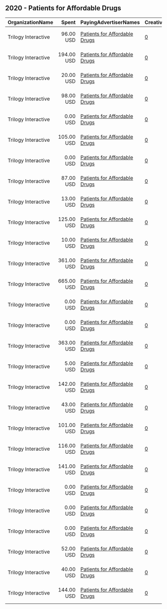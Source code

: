 ## 2020 - Patients for Affordable Drugs 
|OrganizationName|Spent|PayingAdvertiserNames|CreativeUrls|Impressions|Genders|AgeBrackets|CountryCodes|BillingAddresses|CandidateBallotInformation|
|:---|---:|:---|:---|---:|:---|:---|:---|:---|:---|
|Trilogy Interactive|96.00 USD|[Patients for Affordable Drugs](2020/Patients_for_Affordable_Drugs.md)|[0](https://www.snap.com/political-ads/asset/2f4916f9f7b61c4185b820f62737e5dd0c0c0d6d1a8c55ce6ed9f393e2cc02ca?mediaType=png)|29,979||18+|united states|"2054 University Ave STE 600,Berkeley,94704,US"|Patients for Affordable Drugs|
|Trilogy Interactive|194.00 USD|[Patients for Affordable Drugs](2020/Patients_for_Affordable_Drugs.md)|[0](https://www.snap.com/political-ads/asset/2f4916f9f7b61c4185b820f62737e5dd0c0c0d6d1a8c55ce6ed9f393e2cc02ca?mediaType=png)|19,324||18+|united states|"2054 University Ave STE 600,Berkeley,94704,US"|Patients for Affordable Drugs|
|Trilogy Interactive|20.00 USD|[Patients for Affordable Drugs](2020/Patients_for_Affordable_Drugs.md)|[0](https://www.snap.com/political-ads/asset/e996eaff4bdb9261345bf0adbb623577339e893ba5f1438e4ba12911a8798ad2?mediaType=mp4)|4,230||18-45|united states|"2054 University Ave STE 600,Berkeley,94704,US"|Patients for Affordable Drugs|
|Trilogy Interactive|98.00 USD|[Patients for Affordable Drugs](2020/Patients_for_Affordable_Drugs.md)|[0](https://www.snap.com/political-ads/asset/5b41ba46d2ddc1fa7f0c6bfa815b8dceec3281d42f75fd8a98ecc83efa791a46?mediaType=png)|24,582||18+|united states|"2054 University Ave STE 600,Berkeley,94704,US"|Patients for Affordable Drugs|
|Trilogy Interactive|0.00 USD|[Patients for Affordable Drugs](2020/Patients_for_Affordable_Drugs.md)|[0](https://www.snap.com/political-ads/asset/5b41ba46d2ddc1fa7f0c6bfa815b8dceec3281d42f75fd8a98ecc83efa791a46?mediaType=png)|193||18+|united states|"2054 University Ave STE 600,Berkeley,94704,US"|Patients for Affordable Drugs|
|Trilogy Interactive|105.00 USD|[Patients for Affordable Drugs](2020/Patients_for_Affordable_Drugs.md)|[0](https://www.snap.com/political-ads/asset/2523358c3587d41105d552a46189eb6aeccca1cffa76d60e6074c7e16994b372?mediaType=mp4)|6,015||18+|united states|"2054 University Ave STE 600,Berkeley,94704,US"|Patients for Affordable Drugs|
|Trilogy Interactive|0.00 USD|[Patients for Affordable Drugs](2020/Patients_for_Affordable_Drugs.md)|[0](https://www.snap.com/political-ads/asset/2523358c3587d41105d552a46189eb6aeccca1cffa76d60e6074c7e16994b372?mediaType=mp4)|24||18+|united states|"2054 University Ave STE 600,Berkeley,94704,US"|Patients for Affordable Drugs|
|Trilogy Interactive|87.00 USD|[Patients for Affordable Drugs](2020/Patients_for_Affordable_Drugs.md)|[0](https://www.snap.com/political-ads/asset/ecc058013eeae8c51dc3d13eb3ac926bca1b56afd802f794902f6f2561e770e4?mediaType=png)|26,635||18+|united states|"2054 University Ave STE 600,Berkeley,94704,US"|Patients for Affordable Drugs|
|Trilogy Interactive|13.00 USD|[Patients for Affordable Drugs](2020/Patients_for_Affordable_Drugs.md)|[0](https://www.snap.com/political-ads/asset/2523358c3587d41105d552a46189eb6aeccca1cffa76d60e6074c7e16994b372?mediaType=mp4)|2,454||18-45|united states|"2054 University Ave STE 600,Berkeley,94704,US"|Patients for Affordable Drugs|
|Trilogy Interactive|125.00 USD|[Patients for Affordable Drugs](2020/Patients_for_Affordable_Drugs.md)|[0](https://www.snap.com/political-ads/asset/ecc058013eeae8c51dc3d13eb3ac926bca1b56afd802f794902f6f2561e770e4?mediaType=png)|29,865||18-45|united states|"2054 University Ave STE 600,Berkeley,94704,US"|Patients for Affordable Drugs|
|Trilogy Interactive|10.00 USD|[Patients for Affordable Drugs](2020/Patients_for_Affordable_Drugs.md)|[0](https://www.snap.com/political-ads/asset/5b41ba46d2ddc1fa7f0c6bfa815b8dceec3281d42f75fd8a98ecc83efa791a46?mediaType=png)|1,456||18-45|united states|"2054 University Ave STE 600,Berkeley,94704,US"|Patients for Affordable Drugs|
|Trilogy Interactive|361.00 USD|[Patients for Affordable Drugs](2020/Patients_for_Affordable_Drugs.md)|[0](https://www.snap.com/political-ads/asset/e996eaff4bdb9261345bf0adbb623577339e893ba5f1438e4ba12911a8798ad2?mediaType=mp4)|120,160||18+|united states|"2054 University Ave STE 600,Berkeley,94704,US"|Patients for Affordable Drugs|
|Trilogy Interactive|665.00 USD|[Patients for Affordable Drugs](2020/Patients_for_Affordable_Drugs.md)|[0](https://www.snap.com/political-ads/asset/345939f9ae136e3a47c52fd17ca820dfe4a168c5ebe347a413b6c139da609b7f?mediaType=mp4)|200,907||18+|united states|"2054 University Ave STE 600,Berkeley,94704,US"|Patients for Affordable Drugs|
|Trilogy Interactive|0.00 USD|[Patients for Affordable Drugs](2020/Patients_for_Affordable_Drugs.md)|[0](https://www.snap.com/political-ads/asset/2f4916f9f7b61c4185b820f62737e5dd0c0c0d6d1a8c55ce6ed9f393e2cc02ca?mediaType=png)|58||18+|united states|"2054 University Ave STE 600,Berkeley,94704,US"|Patients for Affordable Drugs|
|Trilogy Interactive|0.00 USD|[Patients for Affordable Drugs](2020/Patients_for_Affordable_Drugs.md)|[0](https://www.snap.com/political-ads/asset/2cc35773e425b213bb2d665e5427af576b3111852ef46f44c0b05335385e2596?mediaType=png)|28||18+|united states|"2054 University Ave STE 600,Berkeley,94704,US"|Patients for Affordable Drugs|
|Trilogy Interactive|363.00 USD|[Patients for Affordable Drugs](2020/Patients_for_Affordable_Drugs.md)|[0](https://www.snap.com/political-ads/asset/2523358c3587d41105d552a46189eb6aeccca1cffa76d60e6074c7e16994b372?mediaType=mp4)|99,028||18+|united states|"2054 University Ave STE 600,Berkeley,94704,US"|Patients for Affordable Drugs|
|Trilogy Interactive|5.00 USD|[Patients for Affordable Drugs](2020/Patients_for_Affordable_Drugs.md)|[0](https://www.snap.com/political-ads/asset/345939f9ae136e3a47c52fd17ca820dfe4a168c5ebe347a413b6c139da609b7f?mediaType=mp4)|836||18-45|united states|"2054 University Ave STE 600,Berkeley,94704,US"|Patients for Affordable Drugs|
|Trilogy Interactive|142.00 USD|[Patients for Affordable Drugs](2020/Patients_for_Affordable_Drugs.md)|[0](https://www.snap.com/political-ads/asset/2cc35773e425b213bb2d665e5427af576b3111852ef46f44c0b05335385e2596?mediaType=png)|36,239||18-45|united states|"2054 University Ave STE 600,Berkeley,94704,US"|Patients for Affordable Drugs|
|Trilogy Interactive|43.00 USD|[Patients for Affordable Drugs](2020/Patients_for_Affordable_Drugs.md)|[0](https://www.snap.com/political-ads/asset/e996eaff4bdb9261345bf0adbb623577339e893ba5f1438e4ba12911a8798ad2?mediaType=mp4)|3,933||18+|united states|"2054 University Ave STE 600,Berkeley,94704,US"|Patients for Affordable Drugs|
|Trilogy Interactive|101.00 USD|[Patients for Affordable Drugs](2020/Patients_for_Affordable_Drugs.md)|[0](https://www.snap.com/political-ads/asset/345939f9ae136e3a47c52fd17ca820dfe4a168c5ebe347a413b6c139da609b7f?mediaType=mp4)|6,796||18+|united states|"2054 University Ave STE 600,Berkeley,94704,US"|Patients for Affordable Drugs|
|Trilogy Interactive|116.00 USD|[Patients for Affordable Drugs](2020/Patients_for_Affordable_Drugs.md)|[0](https://www.snap.com/political-ads/asset/2cc35773e425b213bb2d665e5427af576b3111852ef46f44c0b05335385e2596?mediaType=png)|14,387||18+|united states|"2054 University Ave STE 600,Berkeley,94704,US"|Patients for Affordable Drugs|
|Trilogy Interactive|141.00 USD|[Patients for Affordable Drugs](2020/Patients_for_Affordable_Drugs.md)|[0](https://www.snap.com/political-ads/asset/2f4916f9f7b61c4185b820f62737e5dd0c0c0d6d1a8c55ce6ed9f393e2cc02ca?mediaType=png)|26,645||18-45|united states|"2054 University Ave STE 600,Berkeley,94704,US"|Patients for Affordable Drugs|
|Trilogy Interactive|0.00 USD|[Patients for Affordable Drugs](2020/Patients_for_Affordable_Drugs.md)|[0](https://www.snap.com/political-ads/asset/ecc058013eeae8c51dc3d13eb3ac926bca1b56afd802f794902f6f2561e770e4?mediaType=png)|126||18+|united states|"2054 University Ave STE 600,Berkeley,94704,US"|Patients for Affordable Drugs|
|Trilogy Interactive|0.00 USD|[Patients for Affordable Drugs](2020/Patients_for_Affordable_Drugs.md)|[0](https://www.snap.com/political-ads/asset/e996eaff4bdb9261345bf0adbb623577339e893ba5f1438e4ba12911a8798ad2?mediaType=mp4)|157||18+|united states|"2054 University Ave STE 600,Berkeley,94704,US"|Patients for Affordable Drugs|
|Trilogy Interactive|0.00 USD|[Patients for Affordable Drugs](2020/Patients_for_Affordable_Drugs.md)|[0](https://www.snap.com/political-ads/asset/345939f9ae136e3a47c52fd17ca820dfe4a168c5ebe347a413b6c139da609b7f?mediaType=mp4)|83||18+|united states|"2054 University Ave STE 600,Berkeley,94704,US"|Patients for Affordable Drugs|
|Trilogy Interactive|52.00 USD|[Patients for Affordable Drugs](2020/Patients_for_Affordable_Drugs.md)|[0](https://www.snap.com/political-ads/asset/ecc058013eeae8c51dc3d13eb3ac926bca1b56afd802f794902f6f2561e770e4?mediaType=png)|5,367||18+|united states|"2054 University Ave STE 600,Berkeley,94704,US"|Patients for Affordable Drugs|
|Trilogy Interactive|40.00 USD|[Patients for Affordable Drugs](2020/Patients_for_Affordable_Drugs.md)|[0](https://www.snap.com/political-ads/asset/5b41ba46d2ddc1fa7f0c6bfa815b8dceec3281d42f75fd8a98ecc83efa791a46?mediaType=png)|3,646||18+|united states|"2054 University Ave STE 600,Berkeley,94704,US"|Patients for Affordable Drugs|
|Trilogy Interactive|144.00 USD|[Patients for Affordable Drugs](2020/Patients_for_Affordable_Drugs.md)|[0](https://www.snap.com/political-ads/asset/2cc35773e425b213bb2d665e5427af576b3111852ef46f44c0b05335385e2596?mediaType=png)|47,598||18+|united states|"2054 University Ave STE 600,Berkeley,94704,US"|Patients for Affordable Drugs|
